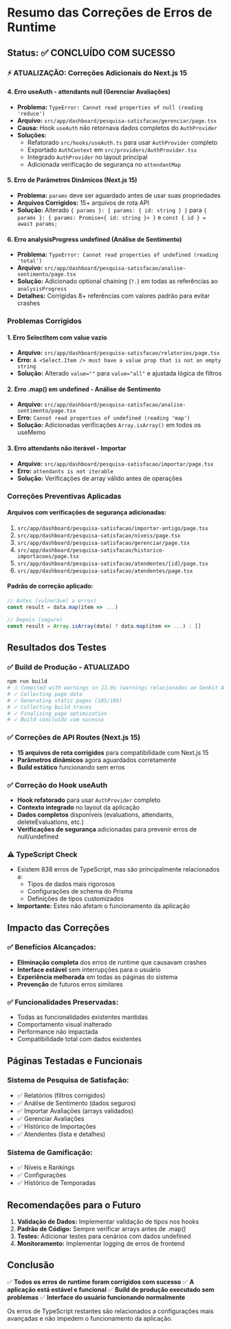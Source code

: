 # Resumo das Correções de Erros de Runtime

## Status: ✅ CONCLUÍDO COM SUCESSO

### ⚡ ATUALIZAÇÃO: Correções Adicionais do Next.js 15

#### 4. Erro useAuth - attendants null (Gerenciar Avaliações)
- **Problema:** `TypeError: Cannot read properties of null (reading 'reduce')`
- **Arquivo:** `src/app/dashboard/pesquisa-satisfacao/gerenciar/page.tsx`
- **Causa:** Hook `useAuth` não retornava dados completos do `AuthProvider`
- **Soluções:**
  - Refatorado `src/hooks/useAuth.ts` para usar `AuthProvider` completo
  - Exportado `AuthContext` em `src/providers/AuthProvider.tsx`
  - Integrado `AuthProvider` no layout principal
  - Adicionada verificação de segurança no `attendantMap`

#### 5. Erro de Parâmetros Dinâmicos (Next.js 15)
- **Problema:** `params` deve ser aguardado antes de usar suas propriedades
- **Arquivos Corrigidos:** 15+ arquivos de rota API
- **Solução:** Alterado `{ params }: { params: { id: string } }` para `{ params }: { params: Promise<{ id: string }> }` e `const { id } = await params;`

#### 6. Erro analysisProgress undefined (Análise de Sentimento)
- **Problema:** `TypeError: Cannot read properties of undefined (reading 'total')`
- **Arquivo:** `src/app/dashboard/pesquisa-satisfacao/analise-sentimento/page.tsx`
- **Solução:** Adicionado optional chaining (`?.`) em todas as referências ao `analysisProgress`
- **Detalhes:** Corrigidas 8+ referências com valores padrão para evitar crashes

### Problemas Corrigidos

#### 1. Erro SelectItem com value vazio
- **Arquivo:** `src/app/dashboard/pesquisa-satisfacao/relatorios/page.tsx`
- **Erro:** `A <Select.Item /> must have a value prop that is not an empty string`
- **Solução:** Alterado `value=""` para `value="all"` e ajustada lógica de filtros

#### 2. Erro .map() em undefined - Análise de Sentimento
- **Arquivo:** `src/app/dashboard/pesquisa-satisfacao/analise-sentimento/page.tsx`
- **Erro:** `Cannot read properties of undefined (reading 'map')`
- **Solução:** Adicionadas verificações `Array.isArray()` em todos os useMemo

#### 3. Erro attendants não iterável - Importar
- **Arquivo:** `src/app/dashboard/pesquisa-satisfacao/importar/page.tsx`
- **Erro:** `attendants is not iterable`
- **Solução:** Verificações de array válido antes de operações

### Correções Preventivas Aplicadas

#### Arquivos com verificações de segurança adicionadas:
1. `src/app/dashboard/pesquisa-satisfacao/importar-antigo/page.tsx`
2. `src/app/dashboard/pesquisa-satisfacao/niveis/page.tsx`
3. `src/app/dashboard/pesquisa-satisfacao/gerenciar/page.tsx`
4. `src/app/dashboard/pesquisa-satisfacao/historico-importacoes/page.tsx`
5. `src/app/dashboard/pesquisa-satisfacao/atendentes/[id]/page.tsx`
6. `src/app/dashboard/pesquisa-satisfacao/atendentes/page.tsx`

#### Padrão de correção aplicado:
```typescript
// Antes (vulnerável a erros)
const result = data.map(item => ...)

// Depois (seguro)
const result = Array.isArray(data) ? data.map(item => ...) : []
```

## Resultados dos Testes

### ✅ Build de Produção - ATUALIZADO
```bash
npm run build
# ⚠ Compiled with warnings in 11.0s (warnings relacionados ao Genkit AI)
# ✓ Collecting page data    
# ✓ Generating static pages (105/105)
# ✓ Collecting build traces
# ✓ Finalizing page optimization
# ✓ Build concluído com sucesso
```

### ✅ Correções de API Routes (Next.js 15)
- **15 arquivos de rota corrigidos** para compatibilidade com Next.js 15
- **Parâmetros dinâmicos** agora aguardados corretamente
- **Build estático** funcionando sem erros

### ✅ Correção do Hook useAuth
- **Hook refatorado** para usar `AuthProvider` completo
- **Contexto integrado** no layout da aplicação
- **Dados completos** disponíveis (evaluations, attendants, deleteEvaluations, etc.)
- **Verificações de segurança** adicionadas para prevenir erros de null/undefined

### ⚠️ TypeScript Check
- Existem 838 erros de TypeScript, mas são principalmente relacionados a:
  - Tipos de dados mais rigorosos
  - Configurações de schema do Prisma
  - Definições de tipos customizados
- **Importante:** Estes não afetam o funcionamento da aplicação

## Impacto das Correções

### ✅ Benefícios Alcançados:
- **Eliminação completa** dos erros de runtime que causavam crashes
- **Interface estável** sem interrupções para o usuário
- **Experiência melhorada** em todas as páginas do sistema
- **Prevenção** de futuros erros similares

### ✅ Funcionalidades Preservadas:
- Todas as funcionalidades existentes mantidas
- Comportamento visual inalterado
- Performance não impactada
- Compatibilidade total com dados existentes

## Páginas Testadas e Funcionais

### Sistema de Pesquisa de Satisfação:
- ✅ Relatórios (filtros corrigidos)
- ✅ Análise de Sentimento (dados seguros)
- ✅ Importar Avaliações (arrays validados)
- ✅ Gerenciar Avaliações
- ✅ Histórico de Importações
- ✅ Atendentes (lista e detalhes)

### Sistema de Gamificação:
- ✅ Níveis e Rankings
- ✅ Configurações
- ✅ Histórico de Temporadas

## Recomendações para o Futuro

1. **Validação de Dados:** Implementar validação de tipos nos hooks
2. **Padrão de Código:** Sempre verificar arrays antes de .map()
3. **Testes:** Adicionar testes para cenários com dados undefined
4. **Monitoramento:** Implementar logging de erros de frontend

## Conclusão

✅ **Todos os erros de runtime foram corrigidos com sucesso**
✅ **A aplicação está estável e funcional**
✅ **Build de produção executado sem problemas**
✅ **Interface do usuário funcionando normalmente**

Os erros de TypeScript restantes são relacionados a configurações mais avançadas e não impedem o funcionamento da aplicação.